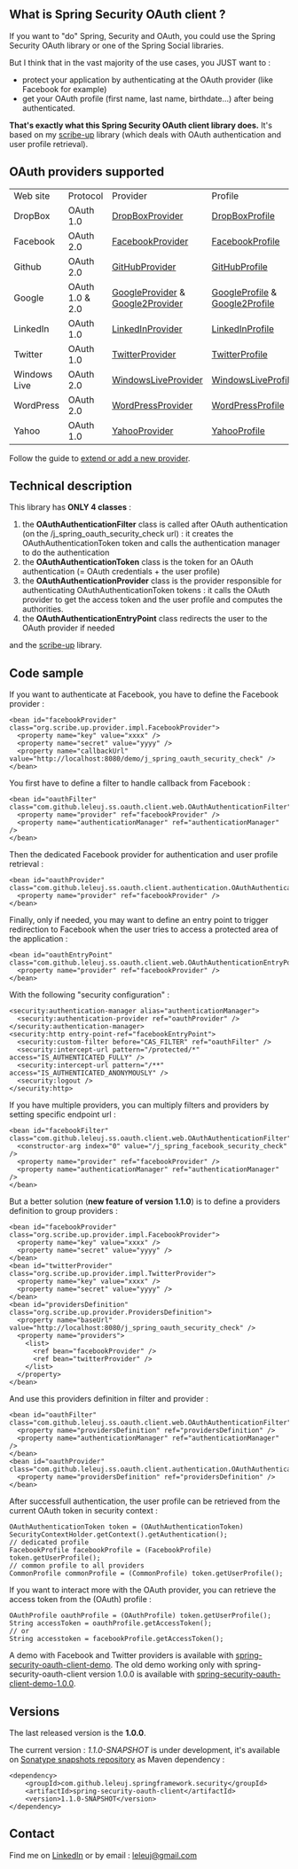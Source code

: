 <h2>What is Spring Security OAuth client ?</h2>

If you want to "do" Spring, Security and OAuth, you could use the Spring Security OAuth library or one of the Spring Social libraries.

But I think that in the vast majority of the use cases, you JUST want to :
- protect your application by authenticating at the OAuth provider (like Facebook for example)
- get your OAuth profile (first name, last name, birthdate...) after being authenticated.

<b>That's exactly what this Spring Security OAuth client library does.</b> It's based on my <a href="https://github.com/leleuj/scribe-up">scribe-up</a> library (which deals with OAuth authentication and user profile retrieval).

<h2>OAuth providers supported</h2>

<table>
<tr><td>Web site</td><td>Protocol</td><td>Provider</td><td>Profile</td></tr>
<tr><td>DropBox</td><td>OAuth 1.0</td><td><a href="http://javadoc.leleuj.cloudbees.net/scribe-up/1.3.0-SNAPSHOT/org/scribe/up/provider/impl/DropBoxProvider.html">DropBoxProvider</a></td><td><a href="http://javadoc.leleuj.cloudbees.net/scribe-up/1.3.0-SNAPSHOT/org/scribe/up/profile/dropbox/DropBoxProfile.html">DropBoxProfile</a></td></tr>
<tr><td>Facebook</td><td>OAuth 2.0</td><td><a href="http://javadoc.leleuj.cloudbees.net/scribe-up/1.3.0-SNAPSHOT/org/scribe/up/provider/impl/FacebookProvider.html">FacebookProvider</a></td><td><a href="http://javadoc.leleuj.cloudbees.net/scribe-up/1.3.0-SNAPSHOT/org/scribe/up/profile/facebook/FacebookProfile.html">FacebookProfile</a></td></tr>
<tr><td>Github</td><td>OAuth 2.0</td><td><a href="http://javadoc.leleuj.cloudbees.net/scribe-up/1.3.0-SNAPSHOT/org/scribe/up/provider/impl/GitHubProvider.html">GitHubProvider</a></td><td><a href="http://javadoc.leleuj.cloudbees.net/scribe-up/1.3.0-SNAPSHOT/org/scribe/up/profile/github/GitHubProfile.html">GitHubProfile</a></td></tr>
<tr><td>Google</td><td>OAuth 1.0 & 2.0</td><td><a href="http://javadoc.leleuj.cloudbees.net/scribe-up/1.3.0-SNAPSHOT/org/scribe/up/provider/impl/GoogleProvider.html">GoogleProvider</a> & <a href="http://javadoc.leleuj.cloudbees.net/scribe-up/1.3.0-SNAPSHOT/org/scribe/up/provider/impl/Google2Provider.html">Google2Provider</a></td><td><a href="http://javadoc.leleuj.cloudbees.net/scribe-up/1.3.0-SNAPSHOT/org/scribe/up/profile/google/GoogleProfile.html">GoogleProfile</a> & <a href="http://javadoc.leleuj.cloudbees.net/scribe-up/1.3.0-SNAPSHOT/org/scribe/up/profile/google2/Google2Profile.html">Google2Profile</a></td></tr>
<tr><td>LinkedIn</td><td>OAuth 1.0</td><td><a href="http://javadoc.leleuj.cloudbees.net/scribe-up/1.3.0-SNAPSHOT/org/scribe/up/provider/impl/LinkedInProvider.html">LinkedInProvider</a></td><td><a href="http://javadoc.leleuj.cloudbees.net/scribe-up/1.3.0-SNAPSHOT/org/scribe/up/profile/linkedin/LinkedInProfile.html">LinkedInProfile</a></td></tr>
<tr><td>Twitter</td><td>OAuth 1.0</td><td><a href="http://javadoc.leleuj.cloudbees.net/scribe-up/1.3.0-SNAPSHOT/org/scribe/up/provider/impl/TwitterProvider.html">TwitterProvider</a></td><td><a href="http://javadoc.leleuj.cloudbees.net/scribe-up/1.3.0-SNAPSHOT/org/scribe/up/profile/twitter/TwitterProfile.html">TwitterProfile</a></td></tr>
<tr><td>Windows Live</td><td>OAuth 2.0</td><td><a href="http://javadoc.leleuj.cloudbees.net/scribe-up/1.3.0-SNAPSHOT/org/scribe/up/provider/impl/WindowsLiveProvider.html">WindowsLiveProvider</a></td><td><a href="http://javadoc.leleuj.cloudbees.net/scribe-up/1.3.0-SNAPSHOT/org/scribe/up/profile/windowslive/WindowsLiveProfile.html">WindowsLiveProfile</a></td></tr>
<tr><td>WordPress</td><td>OAuth 2.0</td><td><a href="http://javadoc.leleuj.cloudbees.net/scribe-up/1.3.0-SNAPSHOT/org/scribe/up/provider/impl/WordPressProvider.html">WordPressProvider</a></td><td><a href="http://javadoc.leleuj.cloudbees.net/scribe-up/1.3.0-SNAPSHOT/org/scribe/up/profile/wordpress/WordPressProfile.html">WordPressProfile</a></td></tr>
<tr><td>Yahoo</td><td>OAuth 1.0</td><td><a href="http://javadoc.leleuj.cloudbees.net/scribe-up/1.3.0-SNAPSHOT/org/scribe/up/provider/impl/YahooProvider.html">YahooProvider</a></td><td><a href="http://javadoc.leleuj.cloudbees.net/scribe-up/1.3.0-SNAPSHOT/org/scribe/up/profile/yahoo/YahooProfile.html">YahooProfile</a></td></tr>
</table>

Follow the guide to <a href="https://github.com/leleuj/scribe-up/wiki/Extend-or-add-a-new-provider">extend or add a new provider</a>.

<h2>Technical description</h2>

This library has <b>ONLY 4 classes</b> :
<ol>
<li>the <b>OAuthAuthenticationFilter</b> class is called after OAuth authentication (on the /j_spring_oauth_security_check url) : it creates the OAuthAuthenticationToken token and calls the authentication manager to do the authentication</li>
<li>the <b>OAuthAuthenticationToken</b> class is the token for an OAuth authentication (= OAuth credentials + the user profile)</li>
<li>the <b>OAuthAuthenticationProvider</b> class is the provider responsible for authenticating OAuthAuthenticationToken tokens : it calls the OAuth provider to get the access token and the user profile and computes the authorities.</li>
<li>the <b>OAuthAuthenticationEntryPoint</b> class redirects the user to the OAuth provider if needed</li>
</ol>

and the <a href="https://github.com/leleuj/scribe-up">scribe-up</a> library.

<h2>Code sample</h2>

If you want to authenticate at Facebook, you have to define the Facebook provider :
<pre><code>&lt;bean id="facebookProvider" class="org.scribe.up.provider.impl.FacebookProvider"&gt;
  &lt;property name="key" value="xxxx" /&gt;
  &lt;property name="secret" value="yyyy" /&gt;
  &lt;property name="callbackUrl" value="http://localhost:8080/demo/j_spring_oauth_security_check" /&gt;
&lt;/bean&gt;</code></pre>
You first have to define a filter to handle callback from Facebook :
<pre><code>&lt;bean id="oauthFilter" class="com.github.leleuj.ss.oauth.client.web.OAuthAuthenticationFilter">
  &lt;property name="provider" ref="facebookProvider" />
  &lt;property name="authenticationManager" ref="authenticationManager" />
&lt;/bean&gt;</code></pre>
Then the dedicated Facebook provider for authentication and user profile retrieval :
<pre><code>&lt;bean id="oauthProvider" class="com.github.leleuj.ss.oauth.client.authentication.OAuthAuthenticationProvider"&gt;
  &lt;property name="provider" ref="facebookProvider" /&gt;
&lt;/bean&gt;</code></pre>
Finally, only if needed, you may want to define an entry point to trigger redirection to Facebook when the user tries to access a protected area of the application :
<pre><code>&lt;bean id="oauthEntryPoint" class="com.github.leleuj.ss.oauth.client.web.OAuthAuthenticationEntryPoint"&gt;
  &lt;property name="provider" ref="facebookProvider" /&gt;
&lt;/bean&gt;</code></pre>
With the following "security configuration" :
<pre><code>&lt;security:authentication-manager alias="authenticationManager"&gt;
  &lt;security:authentication-provider ref="oauthProvider" /&gt;
&lt;/security:authentication-manager&gt;
&lt;security:http entry-point-ref="facebookEntryPoint"&gt;
  &lt;security:custom-filter before="CAS_FILTER" ref="oauthFilter" /&gt;
  &lt;security:intercept-url pattern="/protected/*" access="IS_AUTHENTICATED_FULLY" /&gt;
  &lt;security:intercept-url pattern="/**" access="IS_AUTHENTICATED_ANONYMOUSLY" /&gt;
  &lt;security:logout /&gt;
&lt;/security:http&gt;</code></pre>

If you have multiple providers, you can multiply filters and providers by setting specific endpoint url :
<pre><code>&lt;bean id="facebookFilter" class="com.github.leleuj.ss.oauth.client.web.OAuthAuthenticationFilter"&gt;
  &lt;constructor-arg index="0" value="/j_spring_facebook_security_check" /&gt;
  &lt;property name="provider" ref="facebookProvider" /&gt;
  &lt;property name="authenticationManager" ref="authenticationManager" /&gt;
&lt;/bean&gt;</code></pre>
But a better solution (<b>new feature of version 1.1.0</b>) is to define a providers definition to group providers :
<pre><code>&lt;bean id="facebookProvider" class="org.scribe.up.provider.impl.FacebookProvider"&gt;
  &lt;property name="key" value="xxxx" /&gt;
  &lt;property name="secret" value="yyyy" /&gt;
&lt;/bean&gt;
&lt;bean id="twitterProvider" class="org.scribe.up.provider.impl.TwitterProvider"&gt;
  &lt;property name="key" value="xxxx" /&gt;
  &lt;property name="secret" value="yyyy" /&gt;
&lt;/bean&gt;
&lt;bean id="providersDefinition" class="org.scribe.up.provider.ProvidersDefinition"&gt;
  &lt;property name="baseUrl" value="http://localhost:8080/j_spring_oauth_security_check" /&gt;
  &lt;property name="providers"&gt;
    &lt;list&gt;
      &lt;ref bean="facebookProvider" /&gt;
      &lt;ref bean="twitterProvider" /&gt;
    &lt;/list&gt;
  &lt;/property&gt;
&lt;/bean&gt;</code></pre>
And use this providers definition in filter and provider :
<pre><code>&lt;bean id="oauthFilter" class="com.github.leleuj.ss.oauth.client.web.OAuthAuthenticationFilter">
  &lt;property name="providersDefinition" ref="providersDefinition" />
  &lt;property name="authenticationManager" ref="authenticationManager" />
&lt;/bean&gt;
&lt;bean id="oauthProvider" class="com.github.leleuj.ss.oauth.client.authentication.OAuthAuthenticationProvider"&gt;
  &lt;property name="providersDefinition" ref="providersDefinition" />
&lt;/bean&gt;</code></pre>

After successfull authentication, the user profile can be retrieved from the current OAuth token in security context :
<pre><code>OAuthAuthenticationToken token = (OAuthAuthenticationToken) SecurityContextHolder.getContext().getAuthentication();
// dedicated profile
FacebookProfile facebookProfile = (FacebookProfile) token.getUserProfile();
// common profile to all providers
CommonProfile commonProfile = (CommonProfile) token.getUserProfile();</code></pre>
If you want to interact more with the OAuth provider, you can retrieve the access token from the (OAuth) profile :
<pre><code>OAuthProfile oauthProfile = (OAuthProfile) token.getUserProfile();
String accessToken = oauthProfile.getAccessToken();
// or
String accesstoken = facebookProfile.getAccessToken();</code></pre>

A demo with Facebook and Twitter providers is available with <a href="https://github.com/leleuj/spring-security-oauth-client-demo">spring-security-oauth-client-demo</a>.
The old demo working only with spring-security-oauth-client version 1.0.0 is available with <a href="https://github.com/leleuj/spring-security-oauth-client-demo-1.0.0">spring-security-oauth-client-demo-1.0.0</a>.

<h2>Versions</h2>

The last released version is the <b>1.0.0</b>.

The current version : <i>1.1.0-SNAPSHOT</i> is under development, it's available on <a href="https://oss.sonatype.org/content/repositories/snapshots/org/scribe/scribe-up/">Sonatype snapshots repository</a> as Maven dependency :
<pre><code>&lt;dependency&gt;
    &lt;groupId&gt;com.github.leleuj.springframework.security&lt;/groupId&gt;
    &lt;artifactId&gt;spring-security-oauth-client&lt;/artifactId&gt;
    &lt;version&gt;1.1.0-SNAPSHOT&lt;/version&gt;
&lt;/dependency&gt;</code></pre>

<h2>Contact</h2>

Find me on <a href="http://www.linkedin.com/in/jleleu">LinkedIn</a> or by email : leleuj@gmail.com
